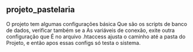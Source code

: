## projeto_pastelaria
O projeto tem algumas configurações básica 
Que são os scripts de banco de dados, verificar também se a 
As variáveis de conexão, exite outra configuração que 
É no arquivo .htaccess ajusta o caminho até a pasta do 
Projeto, e então apos essas configs só testa o sistema.

